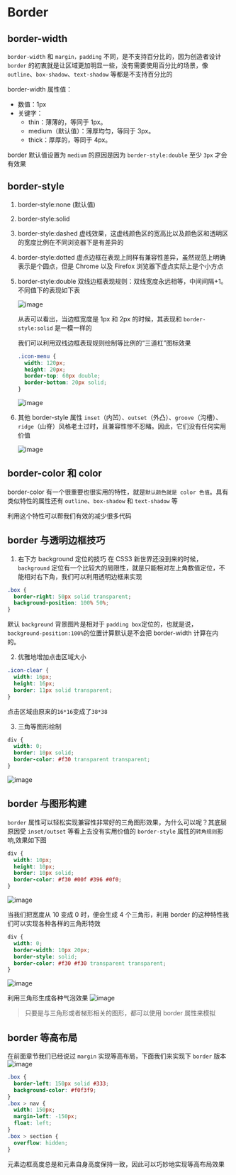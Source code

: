 # Border

## border-width

`border-width` 和 `margin，padding` 不同，是不支持百分比的，因为创造者设计 `border` 的初衷就是让区域更加明显一些，没有需要使用百分比的场景，像 `outline`、`box-shadow`、`text-shadow` 等都是不支持百分比的

border-width 属性值：

- 数值：1px
- 关键字：
  - thin：薄薄的，等同于 1px。
  - medium（默认值）：薄厚均匀，等同于 3px。
  - thick：厚厚的，等同于 4px。

border 默认值设置为 `medium` 的原因是因为 `border-style:double` 至少 `3px` 才会有效果

## border-style

1. border-style:none (默认值)
2. border-style:solid
3. border-style:dashed
   虚线效果，这虚线颜色区的宽高比以及颜色区和透明区的宽度比例在不同浏览器下是有差异的
4. border-style:dotted
   虚点边框在表现上同样有兼容性差异，虽然规范上明确表示是个圆点，但是 Chrome 以及 Firefox 浏览器下虚点实际上是个小方点
5. border-style:double
   双线边框表现规则：双线宽度永远相等，中间间隔+1。不同值下的表现如下表

   ![image](../assets/css-world/border1.png)

   从表可以看出，当边框宽度是 1px 和 2px 的时候，其表现和 `border-style:solid` 是一模一样的

   我们可以利用双线边框表现规则绘制等比例的“三道杠”图标效果

   ```css
   .icon-menu {
     width: 120px;
     height: 20px;
     border-top: 60px double;
     border-bottom: 20px solid;
   }
   ```

   ![image](../assets/css-world/border2.png)

6. 其他 border-style 属性
   `inset`（内凹）、`outset`（外凸）、`groove`（沟槽）、`ridge`（山脊）风格老土过时，且兼容性惨不忍睹。因此，它们没有任何实用价值

   ![image](../assets/css-world/border3.png)

## border-color 和 color

border-color 有一个很重要也很实用的特性，就是`默认颜色就是 color 色值`。具有类似特性的属性还有 `outline`、`box-shadow` 和 `text-shadow` 等

利用这个特性可以帮我们有效的减少很多代码

## border 与透明边框技巧

1. 右下方 background 定位的技巧
   在 CSS3 新世界还没到来的时候，`background` 定位有一个比较大的局限性，就是只能相对左上角数值定位，不能相对右下角，我们可以利用透明边框来实现

```css
.box {
  border-right: 50px solid transparent;
  background-position: 100% 50%;
}
```

默认 `background` 背景图片是相对于 `padding box`定位的，也就是说，`background-position:100%`的位置计算默认是不会把 border-width 计算在内的。

2. 优雅地增加点击区域大小

```css
.icon-clear {
  width: 16px;
  height: 16px;
  border: 11px solid transparent;
}
```

点击区域由原来的`16*16`变成了`38*38`

3. 三角等图形绘制

```css
div {
  width: 0;
  border: 10px solid;
  border-color: #f30 transparent transparent;
}
```

![image](../assets/css-world/border4.png)

## border 与图形构建

`border` 属性可以轻松实现兼容性非常好的三角图形效果，为什么可以呢？其底层原因受 `inset/outset` 等看上去没有实用价值的 `border-style` 属性的`转角规则`影响,效果如下图

```css
div {
  width: 10px;
  height: 10px;
  border: 10px solid;
  border-color: #f30 #00f #396 #0f0;
}
```

![image](../assets/css-world/border5.png)

当我们把宽度从 10 变成 0 时，便会生成 4 个三角形，利用 border 的这种特性我们可以实现各种各样的三角形特效

```css
div {
  width: 0;
  border-width: 10px 20px;
  border-style: solid;
  border-color: #f30 #f30 transparent transparent;
}
```

![image](../assets/css-world/border6.png)

利用三角形生成各种气泡效果
![image](../assets/css-world/border7.png)

> 只要是与三角形或者梯形相关的图形，都可以使用 border 属性来模拟

## border 等高布局

在前面章节我们已经说过 `margin` 实现等高布局，下面我们来实现下 `border` 版本
![image](../assets/css-world/border8.png)

```css
.box {
  border-left: 150px solid #333;
  background-color: #f0f3f9;
}
.box > nav {
  width: 150px;
  margin-left: -150px;
  float: left;
}
.box > section {
  overflow: hidden;
}
```

元素边框高度总是和元素自身高度保持一致，因此可以巧妙地实现等高布局效果
